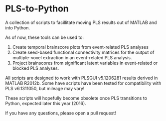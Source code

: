 # PLS-to-Python

A collection of scripts to facillitate moving PLS results out of MATLAB and into Python.

As of now, these tools can be used to:

1. Create temporal brainscore plots from event-related PLS analyses
2. Create seed-based functional connectivity matrices for the output of multiple-voxel extraction in an event-related PLS analysis.
3. Project brainscores from significant latent variables in event-related or blocked PLS analyses. 

All scripts are designed to work with PLSGUI v5.1206281 results derived in MATLAB R2012b. Some have scripts have been tested for compatibility with PLS v6.1311050, but mileage may vary!

These scripts will hopefully become obsolete once PLS transitions to Python, expected later this year (2016). 

If you have any questions, please open a pull request! 